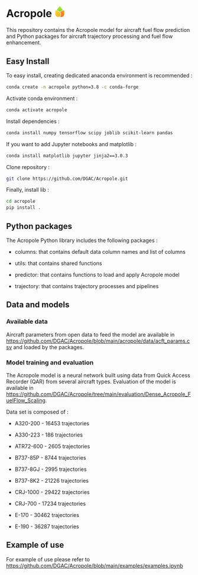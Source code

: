 # Acropole <img src="https://github.com/DGAC/Acropole/blob/main/logo.png" width="30">

This repository contains the Acropole model for aircraft fuel flow prediction and Python packages for aircraft trajectory processing and fuel flow enhancement.


## Easy Install

To easy install, creating dedicated anaconda environment is recommended :

```sh
conda create -n acropole python=3.8 -c conda-forge
```

Activate conda environment :

```sh
conda activate acropole
```

Install dependencies :

```sh
conda install numpy tensorflow scipy joblib scikit-learn pandas  
```

If you want to add Jupyter notebooks and matplotlib :

```sh
conda install matplotlib jupyter jinja2==3.0.3 
```

Clone repository :

```sh
git clone https://github.com/DGAC/Acropole.git
```

Finally, install lib :


```sh
cd acropole
pip install .
```

## Python packages

The Acropole Python library includes the following packages :

- columns: that contains default data column names and list of columns

- utils: that contains shared functions

- predictor: that contains functions to load and apply Acropole model

- trajectory: that contains trajectory processes and pipelines

## Data and models
### Available data

Aircraft parameters from open data to feed the model are available in https://github.com/DGAC/Acropole/blob/main/acropole/data/acft_params.csv and loaded by the packages.

### Model training and evaluation

The Acropole model is a neural network built using data from Quick Access Recorder (QAR) from several aircraft types. Evaluation of the model is available in https://github.com/DGAC/Acropole/tree/main/evaluation/Dense_Acropole_FuelFlow_Scaling.

Data set is composed of :

- A320-200 - 16453 trajectories

- A330-223 - 186 trajectories

- ATR72-600 - 2605 trajectories

- B737-85P - 8744 trajectories

- B737-8GJ - 2995 trajectories

- B737-8K2 - 21226 trajectories

- CRJ-1000 - 29422 trajectories

- CRJ-700 - 17234 trajectories

- E-170 - 30462 trajectories

- E-190 - 36287 trajectories

## Example of use

For example of use please refer to https://github.com/DGAC/Acropole/blob/main/examples/examples.ipynb


